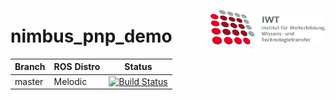 <img src="./doc/images/IWT.png" align="right"
     title="IWT logo" width="184" height="55">

# nimbus_pnp_demo

|Branch    | ROS Distro | Status    |
|----------|------------|-----------|
|master    | Melodic    |[![Build Status](https://travis-ci.com/prachandabhanu/nimbus_pnp_demo.svg?token=yqkyfk4FvxS9Ln2vKCUM&branch=master)](https://travis-ci.com/prachandabhanu/nimbus_pnp_demo)|